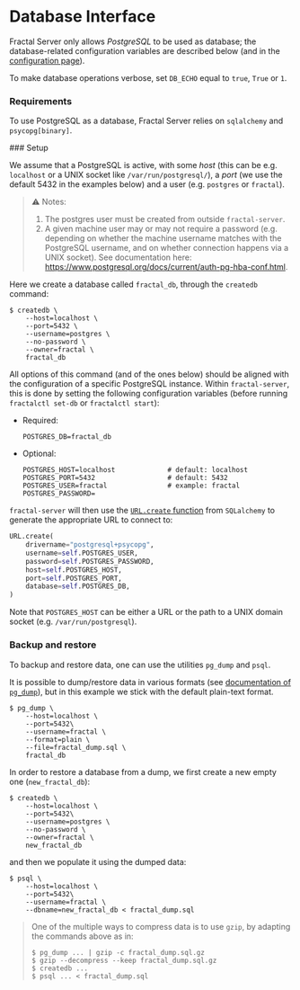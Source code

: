 # Database Interface

Fractal Server only allows _PostgreSQL_ to be used as database; the database-related configuration variables are described below (and in the [configuration page](../configuration.md)).

To make database operations verbose, set `DB_ECHO` equal to `true`, `True` or
`1`.

### Requirements

To use PostgreSQL as a database, Fractal Server relies on `sqlalchemy` and `psycopg[binary]`.

### Setup

We assume that a PostgreSQL is active, with some _host_ (this can be e.g.
`localhost` or a UNIX socket like `/var/run/postgresql/`), a _port_ (we use the
default 5432 in the examples below) and a user (e.g. `postgres` or `fractal`).

> ⚠️ Notes:
>
> 1. The postgres user must be created from outside `fractal-server`.
> 2. A given machine user may or may not require a password (e.g. depending on
>    whether the machine username matches with the PostgreSQL username, and on
>    whether connection happens via a UNIX socket). See documentation here:
>    https://www.postgresql.org/docs/current/auth-pg-hba-conf.html.

Here we create a database called `fractal_db`, through the `createdb` command:

```console
$ createdb \
    --host=localhost \
    --port=5432 \
    --username=postgres \
    --no-password \
    --owner=fractal \
    fractal_db
```

All options of this command (and of the ones below) should be aligned with the
configuration of a specific PostgreSQL instance. Within `fractal-server`, this
is done by setting the following configuration variables (before running
`fractalctl set-db` or `fractalctl start`):

- Required:

    ```
    POSTGRES_DB=fractal_db
    ```

- Optional:

    ```
    POSTGRES_HOST=localhost             # default: localhost
    POSTGRES_PORT=5432                  # default: 5432
    POSTGRES_USER=fractal               # example: fractal
    POSTGRES_PASSWORD=
    ```

`fractal-server` will then use the [`URL.create`
function](https://docs.sqlalchemy.org/en/14/core/engines.html#sqlalchemy.engine.URL.create)
from `SQLalchemy` to generate the appropriate URL to connect to:

```python
URL.create(
    drivername="postgresql+psycopg",
    username=self.POSTGRES_USER,
    password=self.POSTGRES_PASSWORD,
    host=self.POSTGRES_HOST,
    port=self.POSTGRES_PORT,
    database=self.POSTGRES_DB,
)
```
Note that `POSTGRES_HOST` can be either a URL or the path to a UNIX domain socket (e.g.
`/var/run/postgresql`).


### Backup and restore

To backup and restore data, one can use the utilities `pg_dump` and `psql`.

It is possible to dump/restore data in various formats (see [documentation of
`pg_dump`](https://www.postgresql.org/docs/current/app-pgdump.html)), but in
this example we stick with the default plain-text format.

```console
$ pg_dump \
    --host=localhost \
    --port=5432\
    --username=fractal \
    --format=plain \
    --file=fractal_dump.sql \
    fractal_db
```

In order to restore a database from a dump, we first create a new empty one
(`new_fractal_db`):
```console
$ createdb \
    --host=localhost \
    --port=5432\
    --username=postgres \
    --no-password \
    --owner=fractal \
    new_fractal_db
```
and then we populate it using the dumped data:

```console
$ psql \
    --host=localhost \
    --port=5432\
    --username=fractal \
    --dbname=new_fractal_db < fractal_dump.sql
```

> One of the multiple ways to compress data is to use `gzip`, by adapting the
> commands above as in:
> ```console
> $ pg_dump ... | gzip -c fractal_dump.sql.gz
> $ gzip --decompress --keep fractal_dump.sql.gz
> $ createdb ...
> $ psql ... < fractal_dump.sql
> ```

